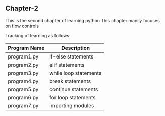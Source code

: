 ## Chapter-2
This is the second chapter of learning python
This chapter manily focuses on flow controls

Tracking of learning as follows:

| Program Name | Description |
| --- | ---- |
| program1.py | if-else statements |
| program2.py | elif statements |
| program3.py | while loop statements |
| program4.py | break statements |
| program5.py | continue statements |
| program6.py | for loop statements |
| program7.py | importing modules |
